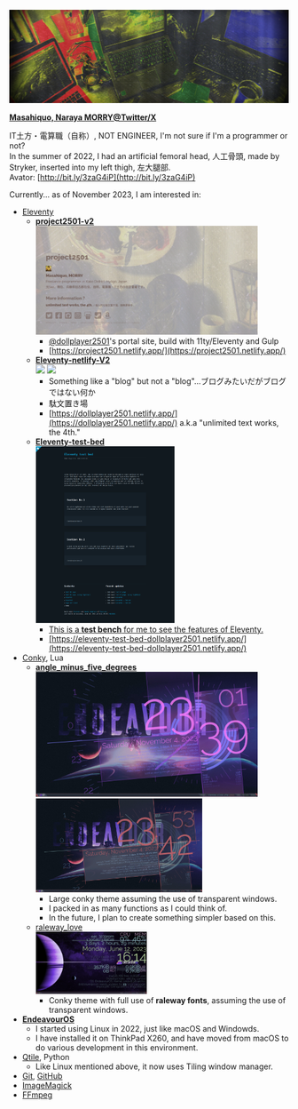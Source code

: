 ![](https://raw.githubusercontent.com/dollplayer2501/dollplayer2501/main/IMG_4604_twitter.png)

**[Masahiquo, Naraya MORRY@Twitter/X](https://twitter.com/dollplayer2501)**

IT土方・電算職（自称）, NOT ENGINEER, I'm not sure if I'm a programmer or not?  
In the summer of 2022, I had an artificial femoral head, 人工骨頭, made by Stryker, inserted into my left thigh, 左大腿部.  
Avator: [http://bit.ly/3zaG4iP](http://bit.ly/3zaG4iP)

Currently... as of November 2023, I am interested in:

- [Eleventy](https://www.11ty.dev/)
    - **[project2501-v2](https://github.com/dollplayer2501/project2501-v2)**  
    <a href="https://github.com/dollplayer2501/project2501-v2"><img src="https://raw.githubusercontent.com/dollplayer2501/project2501-v2/main/screenshot.png" width="400"></a>
        - [@dollplayer2501](https://github.com/dollplayer2501)'s portal site, build with 11ty/Eleventy and Gulp
        - [https://project2501.netlify.app/](https://project2501.netlify.app/)
    - **[Eleventy-netlify-V2](https://github.com/dollplayer2501/Eleventy-netlify-V2)**  
    <a href="https://github.com/dollplayer2501/Eleventy-netlify-V2"><img src="https://raw.githubusercontent.com/dollplayer2501/Eleventy-netlify-V2/main/screenshot..main.png" width="200"></a>
    <a href="https://github.com/dollplayer2501/Eleventy-netlify-V2"><img src="https://raw.githubusercontent.com/dollplayer2501/Eleventy-netlify-V2/main/screenshot..sub.png" width="150"></a>
        - Something like a "blog" but not a "blog"...ブログみたいだがブログではない何か
        - 駄文置き場
        - [https://dollplayer2501.netlify.app/](https://dollplayer2501.netlify.app/) a.k.a "unlimited text works, the 4th."
    - **[Eleventy-test-bed](https://github.com/dollplayer2501/Eleventy-test-bed)**  
    <a href="https://github.com/dollplayer2501/Eleventy-test-bed"><img src="https://raw.githubusercontent.com/dollplayer2501/Eleventy-test-bed/main/screenshot.png" width="250">
        - This is a **test bench** for me to see the features of Eleventy.
        - [https://eleventy-test-bed-dollplayer2501.netlify.app/](https://eleventy-test-bed-dollplayer2501.netlify.app/)
- [Conky](https://conky.cc/), Lua
    - **[angle_minus_five_degrees](https://github.com/dollplayer2501/angle_minus_five_degrees)**  
    <a href="https://github.com/dollplayer2501/angle_minus_five_degrees"><img src="https://raw.githubusercontent.com/dollplayer2501/angle_minus_five_degrees/main/_screenshots/screenshot__default.png" width="400"></a>
    <a href="https://github.com/dollplayer2501/angle_minus_five_degrees"><img src="https://raw.githubusercontent.com/dollplayer2501/angle_minus_five_degrees/main/_screenshots/screenshot__node.png" width="300"></a>
        - Large conky theme assuming the use of transparent windows.
        - I packed in as many functions as I could think of.
        - In the future, I plan to create something simpler based on this.
    - [raleway_love](https://github.com/dollplayer2501/raleway_love)  
    <a href="https://github.com/dollplayer2501/raleway_love"><img src="https://raw.githubusercontent.com/dollplayer2501/raleway_love/main/EndeavourOS_Qtile_2023-06-12_16-14-33.png" width="200"></a>
        - Conky theme with full use of **raleway fonts**, assuming the use of transparent windows.
- **[EndeavourOS](https://endeavouros.com/)**
    - I started using Linux in 2022, just like macOS and Windowds.
    - I have installed it on ThinkPad X260, and have moved from macOS to do various development in this environment.
- [Qtile](http://qtile.org/), Python
    - Like Linux mentioned above, it now uses Tiling window manager.
- [Git](https://git-scm.com/), [GitHub](https://github.com/)
- [ImageMagick](https://imagemagick.org/index.php)
- [FFmpeg](https://ffmpeg.org/)
